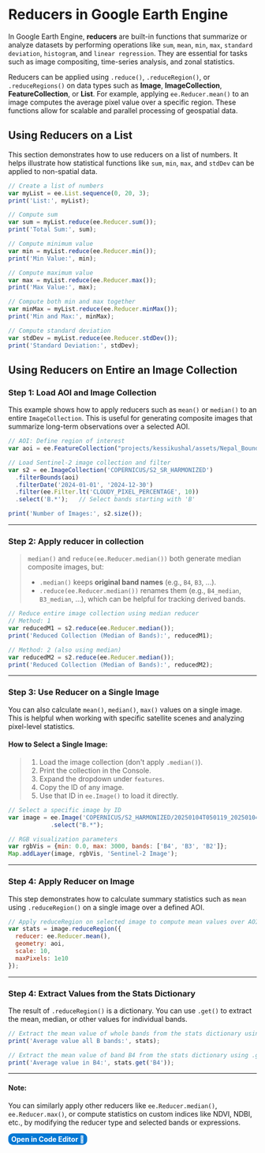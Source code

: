 
# **Reducers in Google Earth Engine**

In Google Earth Engine, **reducers** are built-in functions that summarize or analyze datasets by performing operations like `sum`, `mean`, `min`, `max`, `standard deviation`, `histogram`, and `linear regression`. They are essential for tasks such as image compositing, time-series analysis, and zonal statistics.

Reducers can be applied using `.reduce()`, `.reduceRegion()`, or `.reduceRegions()` on data types such as **Image**, **ImageCollection**, **FeatureCollection**, or **List**. For example, applying `ee.Reducer.mean()` to an image computes the average pixel value over a specific region. These functions allow for scalable and parallel processing of geospatial data.
## Using Reducers on a List

This section demonstrates how to use reducers on a list of numbers. It helps illustrate how statistical functions like `sum`, `min`, `max`, and `stdDev` can be applied to non-spatial data.

```js
// Create a list of numbers
var myList = ee.List.sequence(0, 20, 3);
print('List:', myList);

// Compute sum
var sum = myList.reduce(ee.Reducer.sum());
print('Total Sum:', sum);

// Compute minimum value
var min = myList.reduce(ee.Reducer.min());
print('Min Value:', min);

// Compute maximum value
var max = myList.reduce(ee.Reducer.max());
print('Max Value:', max);

// Compute both min and max together
var minMax = myList.reduce(ee.Reducer.minMax());
print('Min and Max:', minMax);

// Compute standard deviation
var stdDev = myList.reduce(ee.Reducer.stdDev());
print('Standard Deviation:', stdDev);
```

## Using Reducers on Entire an Image Collection
### Step 1: Load AOI and Image Collection
This example shows how to apply reducers such as `mean()` or `median()` to an entire `ImageCollection`. This is useful for generating composite images that summarize long-term observations over a selected AOI.

```js
// AOI: Define region of interest
var aoi = ee.FeatureCollection("projects/kessikushal/assets/Nepal_Boundary/Kathmandu_Valley");

// Load Sentinel-2 image collection and filter
var s2 = ee.ImageCollection('COPERNICUS/S2_SR_HARMONIZED')
  .filterBounds(aoi)
  .filterDate('2024-01-01', '2024-12-30')
  .filter(ee.Filter.lt('CLOUDY_PIXEL_PERCENTAGE', 10))
  .select('B.*');   // Select bands starting with 'B'

print('Number of Images:', s2.size());
```

---
### Step 2: Apply reducer in collection
>  `median()` and `reduce(ee.Reducer.median())` both generate median composite images, but:
> * `.median()` keeps **original band names** (e.g., `B4`, `B3`, ...).
> * `.reduce(ee.Reducer.median())` renames them (e.g., `B4_median`, `B3_median`, ...), which can be helpful for tracking derived bands.

```js
// Reduce entire image collection using median reducer
// Method: 1
var reducedM1 = s2.reduce(ee.Reducer.median());
print('Reduced Collection (Median of Bands):', reducedM1);

// Method: 2 (also using median)
var reducedM2 = s2.reduce(ee.Reducer.median());
print('Reduced Collection (Median of Bands):', reducedM2);
```

---
### Step 3: Use Reducer on a Single Image
You can also calculate `mean()`, `median()`, `max()` values on a single image. This is helpful when working with specific satellite scenes and analyzing pixel-level statistics.

#### How to Select a Single Image:
>1. Load the image collection (don't apply `.median()`).
>2. Print the collection in the Console.
>3. Expand the dropdown under `features`.
>4. Copy the ID of any image.
>5. Use that ID in `ee.Image()` to load it directly.

```js
// Select a specific image by ID
var image = ee.Image('COPERNICUS/S2_HARMONIZED/20250104T050119_20250104T050438_T45RUL')
            .select("B.*");

// RGB visualization parameters
var rgbVis = {min: 0.0, max: 3000, bands: ['B4', 'B3', 'B2']};
Map.addLayer(image, rgbVis, 'Sentinel-2 Image');
```

---
### Step 4: Apply Reducer on Image

This step demonstrates how to calculate summary statistics such as `mean` using `.reduceRegion()` on a single image over a defined AOI.

```js
// Apply reduceRegion on selected image to compute mean values over AOI
var stats = image.reduceRegion({
  reducer: ee.Reducer.mean(),
  geometry: aoi,
  scale: 10,
  maxPixels: 1e10
});
```

---

### Step 4: Extract Values from the Stats Dictionary
The result of `.reduceRegion()` is a dictionary. You can use `.get()` to extract the mean, median, or other values for individual bands.

```js
// Extract the mean value of whole bands from the stats dictionary using .get() function
print('Average value all B bands:', stats);

// Extract the mean value of band B4 from the stats dictionary using .get() function
print('Average value in B4:', stats.get('B4'));
```

---
#### Note:
You can similarly apply other reducers like `ee.Reducer.median()`, `ee.Reducer.max()`, or compute statistics on custom indices like NDVI, NDBI, etc., by modifying the reducer type and selected bands or expressions.

<a href="https://code.earthengine.google.com/f111d51efa418056c578b9072d2e093b?noload=true" target="_blank" style="display: inline-block; padding: 3px 6px; background-color: #0078d4; color: white; text-decoration: none; border-radius: 9px; font-weight: bold;">
  Open in Code Editor 🔗
</a>